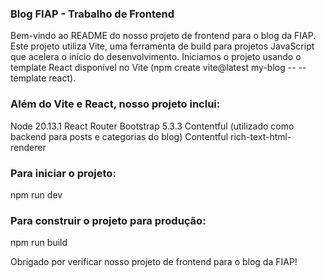 ### Blog FIAP - Trabalho de Frontend
Bem-vindo ao README do nosso projeto de frontend para o blog da FIAP. Este projeto utiliza Vite, uma ferramenta de build para projetos JavaScript que acelera o início do desenvolvimento. Iniciamos o projeto usando o template React disponível no Vite (npm create vite@latest my-blog -- --template react).

### Além do Vite e React, nosso projeto inclui:

Node 20.13.1
React Router
Bootstrap 5.3.3
Contentful (utilizado como backend para posts e categorias do blog)
Contentful rich-text-html-renderer

### Para iniciar o projeto:

npm run dev

### Para construir o projeto para produção:


npm run build

Obrigado por verificar nosso projeto de frontend para o blog da FIAP!
 
 
